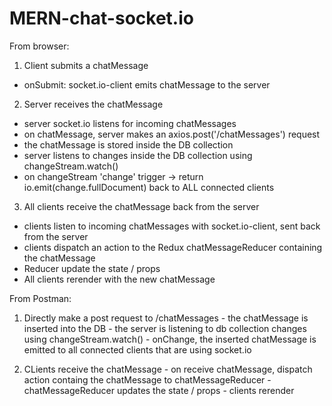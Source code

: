 # MERN-chat-socket.io

From browser:

1) Client submits a chatMessage
  - onSubmit: socket.io-client emits chatMessage to the server
  
2) Server receives the chatMessage
  - server socket.io listens for incoming chatMessages
  - on chatMessage, server makes an axios.post('/chatMessages') request
  - the chatMessage is stored inside the DB collection
  - server listens to changes inside the DB collection using changeStream.watch()
  - on changeStream 'change' trigger -> return io.emit(change.fullDocument) back to ALL connected clients
  
3) All clients receive the chatMessage back from the server
  - clients listen to incoming chatMessages with socket.io-client, sent back from the server 
  - clients dispatch an action to the Redux chatMessageReducer containing the chatMessage
  - Reducer update the state / props
  - All clients rerender with the new chatMessage
  
  From Postman:
  
  1) Directly make a post request to /chatMessages
    - the chatMessage is inserted into the DB
    - the server is listening to db collection changes using changeStream.watch()
    - onChange, the inserted chatMessage is emitted to all connected clients that are using socket.io
    
  2) CLients receive the chatMessage
    - on receive chatMessage, dispatch action containg the chatMessage to chatMessageReducer
    - chatMessageReducer updates the state / props
    - clients rerender
    
  
